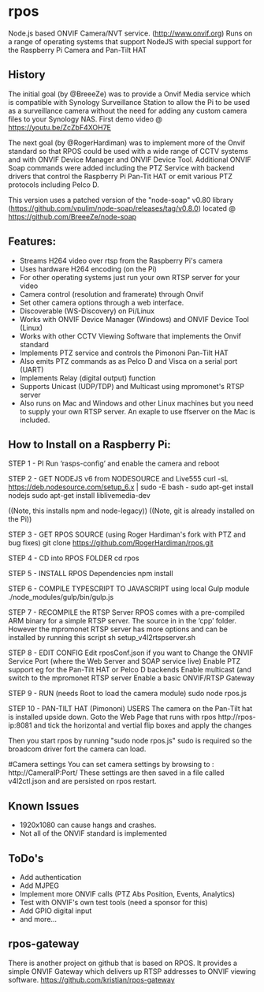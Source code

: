 # rpos
Node.js based ONVIF Camera/NVT service. (http://www.onvif.org) 
Runs on a range of operating systems that support NodeJS
with special support for the Raspberry Pi Camera and Pan-Tilt HAT

## History
The initial goal (by @BreeeZe) was to provide a Onvif Media service which is compatible with Synology Surveillance Station to allow the Pi to be used as a surveillance camera without the need for adding any custom camera files to your Synology NAS.
First demo video @ https://youtu.be/ZcZbF4XOH7E

The next goal (by @RogerHardiman) was to implement more of the Onvif standard so that RPOS could be used with a wide range of CCTV systems and with ONVIF Device Manager and ONVIF Device Tool. Additional ONVIF Soap commands were added including the PTZ Service with backend drivers that control the Raspberry Pi Pan-Tit HAT or emit various PTZ protocols including Pelco D.

This version uses a patched version of the "node-soap" v0.80 library (https://github.com/vpulim/node-soap/releases/tag/v0.8.0) located @ https://github.com/BreeeZe/node-soap

## Features:
- Streams H264 video over rtsp from the Raspberry Pi's camera
- Uses hardware H264 encoding (on the Pi)
- For other operating systems just run your own RTSP server for your video
- Camera control (resolution and framerate) through Onvif 
- Set other camera options through a web interface.
- Discoverable (WS-Discovery) on Pi/Linux
- Works with ONVIF Device Manager (Windows) and ONVIF Device Tool (Linux)
- Works with other CCTV Viewing Software that implements the Onvif standard
- Implements PTZ service and controls the Pimononi Pan-Tilt HAT
- Also emits PTZ commands as as Pelco D and Visca on a serial port (UART)
- Implements Relay (digital output) function
- Supports Unicast (UDP/TDP) and Multicast using mpromonet's RTSP server
- Also runs on Mac and Windows and other Linux machines but you need to supply your own RTSP server. An exaple to use ffserver on the Mac is included.

## How to Install on a Raspberry Pi:

STEP 1 - PI
  Run ‘rasps-config’ and enable the camera and reboot
 
STEP 2 - GET NODEJS v6 from NODESOURCE and Live555
  curl -sL https://deb.nodesource.com/setup_6.x | sudo -E bash -
  sudo apt-get install nodejs
  sudo apt-get install liblivemedia-dev
 
  ((Note, this installs npm and node-legacy))
  ((Note, git is already installed on the Pi))

STEP 3 - GET RPOS SOURCE (using Roger Hardiman's fork with PTZ and bug fixes)
  git clone https://github.com/RogerHardiman/rpos.git

STEP 4 - CD into RPOS FOLDER
  cd rpos

STEP 5 - INSTALL RPOS Dependencies
  npm install

STEP 6 - COMPILE TYPESCRIPT TO JAVASCRIPT using local Gulp module
  ./node_modules/gulp/bin/gulp.js

STEP 7 - RECOMPILE the RTSP Server
  RPOS comes with a pre-compiled ARM binary for a simple RTSP server.
  The source in in the ‘cpp’ folder.
  However the mpromonet RTSP server has more options and can be installed by running this script
     sh setup_v4l2rtspserver.sh
 
STEP 8 - EDIT CONFIG
  Edit rposConf.json if you want to
    Change the ONVIF Service Port (where the Web Server and SOAP service live)
    Enable PTZ support eg for the Pan-Tilt HAT or Pelco D backends
    Enable multicast (and switch to the mpromonet RTSP server
    Enable a basic ONVIF/RTSP Gateway

STEP 9 - RUN (needs Root to load the camera module)
  sudo node rpos.js

STEP 10 - PAN-TILT HAT (Pimononi) USERS
  The camera on the Pan-Tilt hat is installed upside down.
  Goto the Web Page that runs with rpos http://rpos-ip:8081
  and tick the horizontal and vertial flip boxes and apply the changes

Then you start rpos by running "sudo node rpos.js"
sudo is required so the broadcom driver fort the camera can load.

#Camera settings
You can set camera settings by browsing to : http://CameraIP:Port/
These settings are then saved in a file called v4l2ctl.json and are persisted on rpos restart.

## Known Issues
- 1920x1080 can cause hangs and crashes.
- Not all of the ONVIF standard is implemented

## ToDo's
- Add authentication
- Add MJPEG
- Implement more ONVIF calls (PTZ Abs Position, Events, Analytics)
- Test with ONVIF's own test tools (need a sponsor for this)
- Add GPIO digital input
- and more...

## rpos-gateway
There is another project on github that is based on RPOS. It provides a simple ONVIF Gateway which delivers up RTSP addresses to ONVIF viewing software. https://github.com/kristian/rpos-gateway

